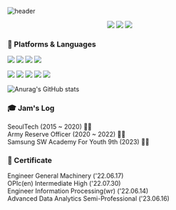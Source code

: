 ![header](https://capsule-render.vercel.app/api?type=waving&color=auto&height=180&section=header&text=✋Welcome%20To%20Jam's%20Page&fontSize=30&animation=fadeIn&fontAlignY=33)  

<div align="center">
  <a href="https://www.instagram.com/suhjam/" target="_blank"><img src="https://img.shields.io/badge/suhJam-E4405F.svg?&style=flat-square&logo=instagram&logoColor=white"/></a>
  <a href="mailto:sjh960815@gmail.com" target="_blank"><img src="https://img.shields.io/badge/sjh960815@gmail.com-EA4335.svg?&style=flat-square&logo=Gmail&logoColor=white"/></a>
  <a href="https://jamseo.github.io/" target="_blank"><img src="https://img.shields.io/badge/jamseo blog-181717.svg?&style=flat-square&logo=github&logoColor=white"/></a>
</div>

### 🎲 Platforms & Languages
<p>
  <img src="https://img.shields.io/badge/python-3776AB?style=flat-square&logo=python&logoColor=white"/>
  <img src="https://img.shields.io/badge/javascript-F7DF1E.svg?&style=flat-square&logo=javascript&logoColor=white"/>
  <img src="https://img.shields.io/badge/html5-E34F26.svg?&style=flat-square&logo=html5&logoColor=white"/>
  <img src="https://img.shields.io/badge/css3-1572B6.svg?&style=flat-square&logo=css3&logoColor=white"/>
</p>
<p>
  <img src="https://img.shields.io/badge/react-61DAFB.svg?&style=flat-square&logo=react&logoColor=white"/>
  <img src="https://img.shields.io/badge/vue.js-4FC08D.svg?&style=flat-square&logo=vue.js&logoColor=white"/>
  <img src="https://img.shields.io/badge/Next.js-000000.svg?&style=flat-square&logo=Next.js&logoColor=white"/>
  <img src="https://img.shields.io/badge/django-092E20.svg?&style=flat-square&logo=django&logoColor=white"/>
  <img src="https://img.shields.io/badge/mysql-4479A1.svg?&style=flat-square&logo=mysql&logoColor=white"/>
</p>  


![Anurag's GitHub stats](https://github-readme-stats.vercel.app/api?username=JamSeo&show_icons=true&theme=flag-india)

### 🎓 Jam's Log

SeoulTech (2015 ~ 2020) 👨‍🎓   
Army Reserve Officer (2020 ~ 2022) 💂‍♂️  
Samsung SW Academy For Youth 9th (2023) 👨‍💼

### 📗 Certificate  
Engineer General Machinery ('22.06.17)  
OPIc(en) Intermediate High ('22.07.30)  
Engineer Information Processing(wr) ('22.06.14)  
Advanced Data Analytics Semi-Professional ('23.06.16)   
